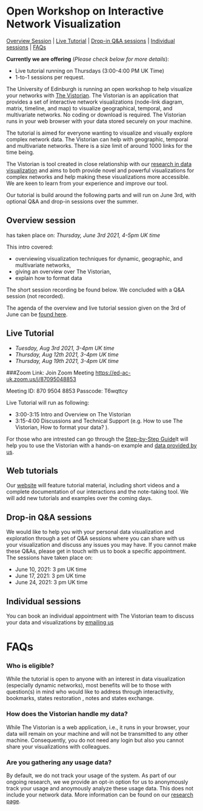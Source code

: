 <link rel="stylesheet" type="text/css" href="assets/styles/style.css">

# Open Workshop on Interactive Network Visualization
 
[Overview Session](#overview-session) | [Live Tutorial](#live-tutorial) | [Drop-in Q&A sessions](#drop-in-q&a-sessions) | [Individual sessions](#individual-sessions) | [FAQs](#faqs)


**Currently we are offering** (_Please check below for more details_):
* Live tutorial running on Thursdays (3:00-4:00 PM UK Time)
* 1-to-1 sessions per request.

The University of Edinburgh is running an open workshop to help visualize your networks with [The Vistorian](https://vistorian.github.io). The Vistorian is an application that provides a set of interactive network visualizations (node-link diagram, matrix, timeline, and map) to visualize geographical, temporal, and multivariate networks. No coding or download is required. The Vistorian runs in your web browser with your data stored securely on your machine.

The tutorial is aimed for everyone wanting to visualize and visually explore complex network data. The Vistorian can help with geographic, temporal and multivariate networks. There is a size limit of around 1000 links for the time being.  

The Vistorian is tool created in close relationship with our [research in data visualization](http://visualinteractivedata.github.io) and aims to both provide novel and powerful visualizations for complex networks and help making these visualizations more accessible. We are keen to learn from your experience and improve our tool.

Our tutorial is build around the following parts and will run on June 3rd, with optional Q&A and drop-in sessions over the summer.

## Overview session
has taken place on:  _Thursday, June 3rd  2021, 4-5pm UK time_

This intro covered:  
* overviewing visualization techniques for dynamic, geographic, and multivariate networks, 
* giving an overview over The Vistorian,
* explain how to format data 

The short session recording be found below. We concluded with a Q&A session (not recorded). 


The agenda of the overview and live tutorial session given on the 3rd of June can be [found here](tutorial/schedule_june2021.html).

## Live Tutorial
* _Tuesday, Aug 3rd 2021, 3-4pm UK time_
* _Thursday, Aug 12th  2021, 3-4pm UK time_
* _Thursday, Aug 19th   2021, 3-4pm UK time_

###Zoom Link: 
  Join Zoom Meeting
  https://ed-ac-uk.zoom.us/j/87095048853

  Meeting ID: 870 9504 8853
  Passcode: T6wqttcy

Live Tutorial will run as following:
* 3:00-3:15 Intro and Overview on The Vistorian
* 3:15-4:00 Discussions and Technical Support (e.g. How to use The Vistorian, How to format your data? ).

For those who are intrested can go through the [Step-by-Step Guide](https://vistorian.github.io/tutorial/bookmarks.html )It will help you to use the Vistorian with a hands-on example and [data provided by us](https://vistorian.github.io/gettingstarted.html#-Demo-Data). 
 

## Web tutorials

Our [website](gettingstarted.html) will feature tutorial material, including short videos and a complete documentation of our interactions and the note-taking tool. We will add new tutorials and examples over the coming days.

## Drop-in Q&A sessions

We would like to help you with your personal data visualization and exploration through a set of Q&A sessions where you can share with us your visualization and discuss any issues you may have. If you cannot make these Q&As, please get in touch with us to book a specific appointment. The sessions have taken place on: 
* June 10, 2021: 3 pm UK time
* June 17, 2021: 3 pm UK time
* June 24, 2021: 3 pm UK time

## Individual sessions

You can book an individual appointment with The Vistorian team to discuss your data and visualizations by <a href="mailto: m.alkadi@sms.ed.ac.uk">emailing us</a>


# FAQs

### Who is eligible?
While the tutorial is open to anyone with an interest in data visualization (especially dynamic networks), most benefits will be to those with question(s) in mind who would like to address through interactivity, bookmarks, states restoration , notes and states exchange.

### How does the Vistorian handle my data? 
While The Vistorian is a web application, i.e., it runs in your browser, your data will remain on your machine and will not be transmitted to any other machine. Consequently, you do not need any login but also you cannot share your visualizations with colleagues. 

### Are you gathering any usage data?
By default, we do not track your usage of the system. As part of our ongoing research, we we provide an opt-in option for us to anonymously track your usage and anoymously analyze these usage data. This does not include your network data. More information can be found on our [research page](vistorianLab.html). 











<!-- # Live Tutorials

## First Tutorial : Walkthrough The Vistorian & Vistorian Lab 
_3rd June 2021, 4:00-6:00 PM UK Time_

* Live Tutorial Link to join: (https://ed-ac-uk.zoom.us/j/86565723021) 
<br/>Meeting ID: 865 6572 3021
<br/>Passcode: zCh64MpW
 -->


<!-- We seek anyone interested in creating interactive dynamic networks and logging their progress through states and notetaking (https://vistorian.github.io/ ) to join our tutorial: learn how to create interactive dynamic networks with The Vistorian and give us feedback to improve it. The live tutorial will be held on June 3rd , 4pm UK time (a video recording will be made available) to get you started, and then you will be able to create your own visualization with your own dataset(s), at your own pace. We will be available for questions and help and to gather feedback and answer your questions on a weekly basis (10th June, 17th June) 4-6 PM with a pre-booked timeslots.

No preparation is required prior to the tutorial session. Demo dataset(s) will be provided at the start of the session. If you wish to create visualizations with your own dataset(s), please take a look at how to prepare your data by clicking on Formatting Data  .


All you need to participate is eagerness to explore or present data visually and interactively. Ideally, come with a dataset and a question or even set of questions that you would like to find an answer for through your data exploration. Through this journey you will enjoy the ability to log your progress by creating states and taking notes encapsulated in which we call bookmarks!  if you agree to use VistorianLab - our newly helpful tool- you will not only be able to create bookmarks, but also export them to return to them at a later time or even share them with a colleague!
 
We are  looking forward to hearing from you and learning more from you through your feedback on The Vistorian visualizations and Vistorian Lab bookmarks. (What  do you like the most? What was difficult? How can we improve it?). We would also like to feature your feedback —with your permission—for our research.  This research is not for profit, and it obtained approval  from the ethics board of the School of Informatics, University of Edinburgh, UK. Participation requires consent based on the study phase you are participating in.  In this tutorial session, you will be participating in phase (1) of our study titled: Vistorian Activity Logging Study, Click here to know more about it. If you wish to know more about our project and next phases please read below. -->


<!-- ## In a nutshell 
Vistorian Lab is part of our ongoing research on understanding users’ exploration and interaction with dynamic multivariate and geographic networks (https://vistorian.github.io/publications.html). 

In the tutorial, we will help you learn: 

What are (interactive) dynamic networks
How to create bookmarks and toggle between different states.
How to export and import bookmarks for future usage and exchange.  

The tutorial has four components, helping you to create your dynamic networks and bookmarks at your own pace and with our help:

* **A live introduction and overview**: Thursday, June 3rd, 2021. 4pm UK time. Duration: ~1-2 hour(s) depending on the participant’s own pace . Gives an overview over our research, visualizing interactive dynamic networks, and the advantage of using the Vistorian Lab tool for note-taking and states’ restoration. This session will be recorded if you cannot make that time. Link to join: 
https://ed-ac-uk.zoom.us/j/86565723021

    Meeting ID: 865 6572 3021
    Passcode: zCh64MpW

    Join by Skype for Business
    https://ed-ac-uk.zoom.us/skype/86565723021


* **Web tutorials** are available on our website (https://vistorian.github.io/), self-administered with examples and full documentation. New tutorials and examples will be added.
* **Face-to-face drop-in sessions** to help you create your own networks and discuss any questions. June 10th and 17th, Thursday’s 4-6pm UK time. You can book an appointment with The Vistorian team here: https://www.picktime.com/TheVistorian 
 
* **Individual appointments**: limited number of slots available, upon email-request if the Q&A sessions do now work for you. 

Signing-up for the tutorial is anonymous but you can submit your email if you would like to obtain updates on the tutorial and our activities:https://forms.office.com/r/JB7wT7nD82

Direct any questions to:
* Mashael AlKadi, University of Edinburgh, UK (m.alkadi@sms.ed.ac.uk )
* Benjamin Bach, University of Edinburgh, UK (bbach@ed.ac.uk)

PS: Find complete information about this research and tutorial below.
 -->
<!-- ****

## What is this tutorial about?
The tutorial is part of our ongoing research on the usage of dynamic networks and their interactivity. We are interested in improving visualization' interactivity and enhancing the note-taking tool to offer the user a better exploration environment. The tutorial might be of use to you if you are planning to create and explore dynamic and interactive networks (e.g. node-link, matrix, dynamic-ego, and maps) for your research, emphasize findings through interactivity, log your progress, take notes, and/or share your logs with your colleagues.

Visualizations interactivity and note-taking are a powerful means to communicate, log, and share findings  with your colleagues and audience (https://vistorian.github.io/). As part of our ongoing research project at the University of Edinburgh, we are now designing interactive means to enhance understandability of and engagement with dynamic networks.

To solicit feedback on our research and help you build interactive data networks, we run a tutorial with consultation sessions over the next weeks. Our tutorial will cover the different types of interactions and help you explore your data better through interactive visualizations using The Vistorian.

## Who is eligible?
While the tutorial is open to anyone with an interest in data visualization (especially dynamic networks), most benefits will be to those with question(s) in mind who would like to address through interactivity, bookmarks, states restoration , notes and states exchange. -->

<!-- 
## What to expect?
The tutorial is split into several parts to accommodate for your personal schedule: 

### Live Introduction and Overview:
 _Thursday, June 3rd  2021, 4-6pm UK time_

Open to all. Feel free to join our intro session to see if interactive dynamic networks with note-taking are of your interest.
Please register here: https://forms.office.com/r/JB7wT7nD82

This live session gives an overview over our research, visualizing interactive dynamic networks, and the advantage of using the Vistorian Lab tool for note-taking and states’ restoration. The short session will be recorded and can then be found on our website. We conclude with a Q&A session (not recorded). 

Link to join:https://ed-ac-uk.zoom.us/j/86565723021
Meeting ID: 865 6572 3021
Passcode: zCh64MpW


### Web tutorials:

Our website (https://vistorian.github.io/) will feature tutorial material, including short videos and a complete documentation of our interactions and the note-taking tool. We will add new tutorials and examples over the coming days.


### Drop-in Q&A sessions:

We would like to help you with your personal data visualization and exploration through a set of Q&A sessions where you can share with us your visualization and discuss any issues you may have. If you cannot make these Q&As, please get in touch with us to book a specific appointment. 

You can book an appointment with The Vistorian team here: https://www.picktime.com/TheVistorian 
 -->
<!-- ### Participation's Consents:
Consent is not required for participation in the live tutorial, unless you wish to use the Vistorian Lab tool. In such a case,  once you turn on the Vistorina Lab mode through our website https://vistorian.net a consent form will appear requesting your approval to be used. More information on the consent and information about Vistorian Lab can be found here: 
Participant Information Sheet
Participant Consent Form

The link to our Q&A sessions is here:  :https://ed-ac-uk.zoom.us/j/86565723021

Meeting ID: 865 6572 3021

Passcode: zCh64MpW

 -->
<!-- ## What will you learn?
During the period of the tutorial, we will teach you how to create interactive dynamic networks along with bookmarks. The tutorial features asynchronous learning with weekly drop-in Q&A sessions. 

The agenda of our tutorial session on the 3rd of June will be as following:

* **Welcome** (5min): 
    * Tutorial outline
    * Goals 
    * Resources 
    * How can I prepare my data to be visualized through The Vistorian:  Formatting Data
    * Schedule over the next weeks with drop-in sessions (2h weekly with 15 mins time slots)


* **Why network visualization?** (15min, recorded)
Other visualizations than node-link
Q&A

* **Vistorian demo** (10min, recorded): 
    * What are the available visualizations: https://vistorian.github.io/visualizations.html
    * Showing features and how vistorian supports interactive network visualization 
    * Introduce traces: explain our research goals and methods, and ask for consent.
    Q&A

* **Guided Tutorial** (30 mins, record explanations):
Participants will be provided with a demo dataset (marie boucher dataset) and will go through the following steps:
    * Load data 
    * Use Node-link (NL) networks  
    * Map data  (data with locations/coordinates): How to use geo locations
    * Use Map 
    * Using **Vistorian Lab**: 
        * How to enable Vistorian Lab and traces 
        * How create bookmarks and use states 
        * How to  manage, export, import, and share bookmarks with others.


* **Break** (15 mins)

* **Open Exploration / General Q&A** (45 mins, not record):
Explain visualizations and interaction with other types of networks:
    * Matrix: explain matrices
    * Individual Exploration Exercises: 
    * **Closed questions**: Ask specific questions and create state when answers are found.
        * Are nodes A&B connected? 
        * Which node has the most connections?
        * ....
    * **Open ended**: people explore the matrix visualization and report on what they see in the matrix.

    * Repeat exploration exercises using features provided (e.g. timeline) 
 -->
<!-- ## What do we hope to learn? 
Our research focuses on improving the way we communicate data and understand how users use visualizations to explore their data. This particular project seeks to investigate user’s usage of interactivity, note-taking and networks to explore their data. Through the tutorial we hope to learn: 
* How are using interactive dynamic networks to explore your data?
* What was difficult/easy for you?
* What was more/less time consuming?
* What was more/less useful?
* What type of data would you like to explore?
* How can note-taking support the exploration process of data through interactive data visualization?
* Which of these interactions do you think are going to help your audience the most?
* What are critical interactions you see missing from our platform?

These findings will inform our research on enhancing visualization platforms in matter of their interactivity and note-taking features.

## How can I know more about The Vistorian project and following study-phases?
To know more about our project and our next phase, you can read our second phase study wiki titled: Longitudinal Case Study Evaluation of The Vistorian -->
